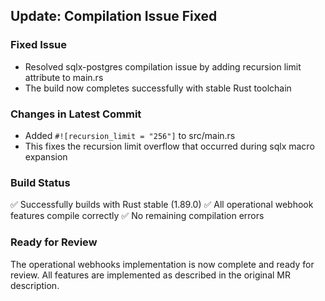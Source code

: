 ## Update: Compilation Issue Fixed

### Fixed Issue
- Resolved sqlx-postgres compilation issue by adding recursion limit attribute to main.rs
- The build now completes successfully with stable Rust toolchain

### Changes in Latest Commit
- Added `#![recursion_limit = "256"]` to src/main.rs
- This fixes the recursion limit overflow that occurred during sqlx macro expansion

### Build Status
✅ Successfully builds with Rust stable (1.89.0)
✅ All operational webhook features compile correctly
✅ No remaining compilation errors

### Ready for Review
The operational webhooks implementation is now complete and ready for review. All features are implemented as described in the original MR description.